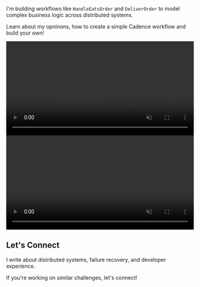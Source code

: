 I'm building workflows like `HandleEatsOrder` and `DeliverOrder` to model complex business logic across distributed systems.

Learn about my opninons, how to create a simple Cadence workflow and build your own!

<video controls width="100%" autoplay muted loop>
  <source src="{{ '/assets/uber-developer-advocate-demo.mp4' | relative_url }}" type="video/mp4">
  Your browser does not support the video tag.
</video>

<video controls width="100%" autoplay muted loop>
  <source src="{{ '/assets/sample_vid.mp4' | relative_url }}" type="video/mp4">
  Your browser does not support the video tag.
</video>

## Let's Connect

I write about distributed systems, failure recovery, and developer experience.

If you're working on similar challenges, let's connect!
